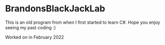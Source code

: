 # BrandonsBlackJackLab

This is an old program from when I first started to learn C#.
Hope you enjoy seeing my past coding :)

Worked on in February 2022
